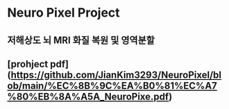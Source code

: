 # Neuro Pixel Project
## 저해상도 뇌 MRI 화질 복원 및 영역분할
## [prohject pdf] (https://github.com/JianKim3293/NeuroPixel/blob/main/%EC%8B%9C%EA%B0%81%EC%A7%80%EB%8A%A5A_NeuroPixe.pdf)
